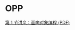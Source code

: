 # OPP

[第 1 节讲义：面向对象编程 (PDF)](https://ocw.mit.edu/courses/6-01sc-introduction-to-electrical-engineering-and-computer-science-i-spring-2011/resources/mit6_01scs11_ses01/)